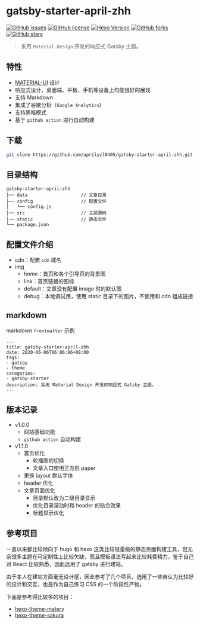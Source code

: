 # gatsby-starter-april-zhh

 [![GitHub issues](https://img.shields.io/github/issues/aprilyzl0405/gatsby-starter-april-zhh.svg)](https://github.com/aprilyzl0405/gatsby-starter-april-zhh/issues) [![GitHub license](https://img.shields.io/github/license/aprilyzl0405/gatsby-starter-april-zhh.svg)](https://github.com/aprilyzl0405/gatsby-starter-april-zhh/blob/master/LICENSE) [![Hexo Version](https://img.shields.io/badge/gatsby-%3E%3D%202.2-542c85.svg)](https://www.gatsbyjs.org/) [![GitHub forks](https://img.shields.io/github/forks/aprilyzl0405/gatsby-starter-april-zhh.svg)](https://github.com/aprilyzl0405/gatsby-starter-april-zhh/network) [![GitHub stars](https://img.shields.io/github/stars/aprilyzl0405/gatsby-starter-april-zhh.svg)](https://github.com/aprilyzl0405/gatsby-starter-april-zhh/stargazers)


> 采用 `Material Design` 开发的响应式 Gatsby 主题。

## 特性

- [MATERIAL-UI](https://material-ui.com/zh/) 设计
- 响应式设计，桌面端、平板、手机等设备上均能很好的展现
- 支持 Markdown
- 集成了谷歌分析（`Google Analytics`)
- 支持黑暗模式
- 基于 ```github action``` 进行自动构建

## 下载

```bash
git clone https://github.com/aprilyzl0405/gatsby-starter-april-zhh.git
```

## 目录结构
```
gatsby-starter-april-zhh
├── data                    // 文章目录
├── config                  // 配置文件
│   └── config.js
│── src                     // 主题源码
│── static                  // 静态文件
└── package.json
```

## 配置文件介绍
 - cdn：配置 ```cdn``` 域名
 - img
   - home：首页和各个引导页的背景图
   - link：首页链接的图标
   - default：文章没有配置 image 时的默认图
   - debug：本地调试用，使用 static 目录下的图片，不使用和 cdn 组成链接


## markdown

markdown ```frontmatter``` 示例 
```
---
title: gatsby-starter-april-zhh
date: 2020-06-06T06:06:06+08:00
tags: 
- gatsby
- theme
categories: 
- gatsby-starter
description: 采用 Material Design 开发的响应式 Gatsby 主题。
---
```

## 版本记录

- v1.0.0
  - 网站基础功能
  - ```github action``` 自动构建
- v1.1.0
  - 首页优化
    - 轮播图的切换
    - 文章入口使用正方形 paper
  - 更换 layout 默认字体
  - header 优化
  - 文章页面优化
    - 目录默认改为二级目录显示
    - 优化目录滚动时和 header 的贴合效果
    - 标题显示优化


## 参考项目

一直以来都比较倾向于 hugo 和 hexo 这类比较轻量级的静态页面构建工具，但无奈很多主题在可定制性上比较欠缺，而且模板语法写起来比较耗费精力，鉴于自己对 React 比较熟悉，因此选用了 gatsby 进行建站。

由于本人在建站方面毫无设计感，因此参考了几个项目，选用了一些自认为比较好的设计和交互，也是作为自己练习 CSS 的一个阶段性产物。

下面是参考得比较多的项目：

 - [hexo-theme-matery](https://github.com/blinkfox/hexo-theme-matery)
 - [hexo-theme-sakura](https://github.com/honjun/hexo-theme-sakura)
